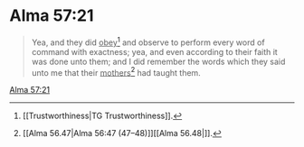 # Alma 57:21

> Yea, and they did <u>obey</u>[^a] and observe to perform every word of command with exactness; yea, and even according to their faith it was done unto them; and I did remember the words which they said unto me that their <u>mothers</u>[^b] had taught them.

[Alma 57:21](https://www.churchofjesuschrist.org/study/scriptures/bofm/alma/57?lang=eng&id=p21#p21)


[^a]: [[Trustworthiness|TG Trustworthiness]].  
[^b]: [[Alma 56.47|Alma 56:47 (47–48)]][[Alma 56.48|]].  
